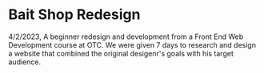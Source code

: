 # Bait Shop Redesign
4/2/2023,
A beginner redesign and development from a Front End Web Development course at OTC. We were given 7 days to research and design a website that combined the original desigenr's goals with his target audience. 

